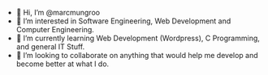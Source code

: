 - 👋 Hi, I’m @marcmungroo
- 👀 I’m interested in Software Engineering, Web Development and Computer Engineering.
- 🌱 I’m currently learning Web Development (Wordpress), C Programming, and general IT Stuff.
- 💞️ I’m looking to collaborate on anything that would help me develop and become better at what I do.
